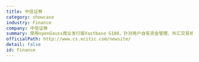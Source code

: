 ```yaml
---
title: 中信证券
category: showcase
industry: Finance
company: 中信证券
summary: 使用openGauss商业发行版Vastbase G100，针对用户自有资金管理、外汇交易核算、API网关等业务系统，实现全栈国产化技术路线的演进，部署openGauss服务器节点数20~30个。
officialPath: http://www.cs.ecitic.com/newsite/
detail: false
id: Finance
---
```

